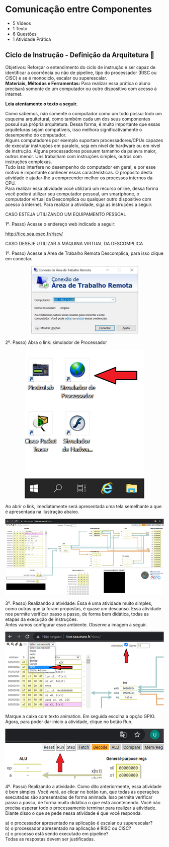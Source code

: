 # Comunicação entre Componentes
- 5 Vídeos
- 1 Texto
- 6 Questões
- 1 Atividade Prática

## Ciclo de Instrução - Definição da Arquitetura 📝
Objetivos: Reforçar o entendimento do ciclo de instrução e ser capaz de identificar a ocorrência ou não de pipeline, tipo do processador (RISC ou CISC) e se é monociclo, escalar ou superescalar.<br>
**Materiais, Métodos e Ferramentas:** Para realizar essa prática o aluno precisará somente de um computador ou outro dispositivo com acesso à internet.

**Leia atentamente o texto a seguir.**

Como sabemos, não somente o computador como um todo possui todo um esquema arquitetural, como também cada um dos seus componentes possui sua própria arquitetura. Dessa forma, é muito importante que essas arquiteturas sejam compatíveis, isso melhora significativamente o desempenho do computador.<br>
Alguns computadores por exemplo suportam processadores/CPUs capazes de executar instruções em paralelo, seja em nível de hardware ou em nível de instrução. Alguns processadores possuem tamanho da palavra maior, outros menor. Uns trabalham com instruções simples, outros com instruções complexas.<br>
Tudo isso interfere no desempenho do computador em geral, e por esse motivo é importante conhecer essas características. O propósito desta atividade é ajudar-lhe a compreender melhor os processos internos da CPU.<br>
Para realizar essa atividade você utilizará um recurso online, dessa forma você poderá utilizar seu computador pessoal, um smartphone, o computador virtual da Descomplica ou qualquer outro dispositivo com acesso à internet. Para realizar a atividade, siga as instruções a seguir.

CASO ESTEJA UTILIZANDO UM EQUIPAMENTO PESSOAL

1º. Passo) Acesse o endereço web indicado a seguir:

http://tice.sea.eseo.fr/riscv/

CASO DESEJE UTILIZAR A MÁQUINA VIRTUAL DA DESCOMPLICA

1º. Passo) Acesse a Área de Trabalho Remota Descomplica, para isso clique em conectar.

<p align="center"><img src="./images/conexao_de_area_de_trabalho_remota.png"></p>

2º. Passo) Abra o link: simulador de Processador

<p align="center"><img src="./images/simulador_de_processador.png"></p>

Ao abrir o link, imediatamente será apresentada uma tela semelhante a que é apresentada na ilustração abaixo.

<p align="center"><img src="./images/tela_aberta.png"></p>

3º. Passo) Realizando a atividade: Essa é uma atividade muito simples, como outras que já foram propostas, é quase um descanso. Essa atividade nos permite verificar passo a passo, de forma bem didática, todas as etapas da execução de instruções.<br>
Antes vamos configurar esse ambiente. Observe a imagem a seguir.

<p align="center"><img src="./images/etapas_da_execucao_de_instrucoes_1.png"></p>

Marque a caixa com texto animation. Em seguida escolha a opção GPIO.<br>
Agora, para poder dar início a atividade, clique no botão Run.

<p align="center"><img src="./images/etapas_da_execucao_de_instrucoes_2.png"></p>

4º. Passo) Realizando a atividade. Como dito anteriormente, essa atividade é bem simples. Você verá, ao clicar no botão run, que todas as operações executadas são apresentadas de forma animada. Isso permite verificar passo a passo, de forma muito didática o que está acontecendo. Você não precisa esperar todo o processamento terminar para realizar a atividade.<br>
Diante disso o que se pede nessa atividade é que você responda:

a) o processador apresentado na aplicação é escalar ou superescalar?<br>
b) o processador apresentado na aplicação é RISC ou CISC?<br>
c) o processo está sendo executado em pipeline?<br>
Todas as respostas devem ser justificadas.